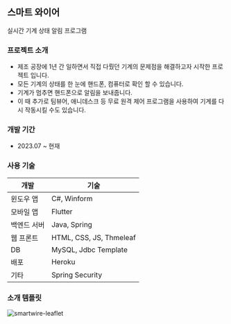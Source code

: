 스마트 와이어
------
실시간 기계 상태 알림 프로그램

### 프로젝트 소개
- 제조 공장에 1년 간 일하면서 직접 다뤘던 기계의 문제점을 해결하고자 시작한 프로젝트 입니다.
- 모든 기계의 상태를 한 눈에 핸드폰, 컴퓨터로 확인 할 수 있습니다. 
- 기계가 멈추면 핸드폰으로 알림을 보내줍니다.
- 이 때 추가로 팀뷰어, 애니데스크 등 무료 원격 제어 프로그램을 사용하여 기계를 다시 작동시킬 수도 있습니다. 


### 개발 기간
- 2023.07 ~ 현재

### 사용 기술
| 개발     | 기술                      |
|--------|-------------------------|
| 윈도우 앱  | C#, Winform             |
| 모바일 앱  | Flutter                 |
| 백엔드 서버 | Java, Spring            |
| 웹 프론트  | HTML, CSS, JS, Thmeleaf |
| DB     | MySQL, Jdbc Template    |
| 배포     | Heroku                  |
| 기타     | Spring Security         |


### 소개 템플릿
![smartwire-leaflet](https://github.com/JP-company/smartwire-backend/assets/77595494/6bfa7524-86e5-47c2-bac2-d06597b77872)
